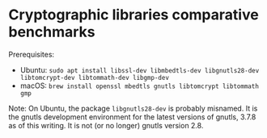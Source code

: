 # Cryptographic libraries comparative benchmarks

Prerequisites:
- Ubuntu: `sudo apt install libssl-dev libmbedtls-dev libgnutls28-dev libtomcrypt-dev libtommath-dev libgmp-dev`
- macOS: `brew install openssl mbedtls gnutls libtomcrypt libtommath gmp`

Note: On Ubuntu, the package `libgnutls28-dev` is probably misnamed.
It is the gnutls development environment for the latest versions of gnutls,
3.7.8 as of this writing. It is not (or no longer) gnutls version 2.8.
